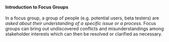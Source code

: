 <link rel="stylesheet" href="{{baseUrl}}/book/css/textbook.css">

<div class="website-content">

#### Introduction to Focus Groups

<div id="main">

<tip-box type="primary">
<include src="../../../common/definitions.md#def-focus-group" />
</tip-box>

In a focus group, a group of people (e.g. potential users, beta testers) are _asked about their understanding of a specific issue or a process_.  Focus groups can bring out undiscovered conflicts and misunderstandings among stakeholder interests which can then be resolved or clarified as necessary.  

<p/>

<!-- extras ------------------------------------------------------------------------------------ -->

<panel header=":paperclip: Extras" expandable type="seamless" expanded>

  <panel header=":mortar_board: Learning Outcomes" expandable type="seamless">
    <include src="exercises.md" />
  </panel>

  <panel header=":package: Resources" expandable type="seamless">
    <include src="resources.md" />
  </panel>

  <panel header=":laughing: Humor" expandable type="seamless">
    <include src="humor.md" />
  </panel>

</panel>

</div>
</div>
